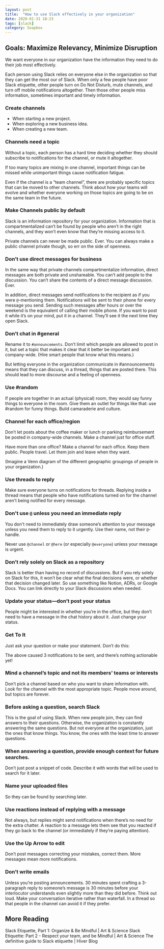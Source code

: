 ```yaml
---
layout: post
title:  "How to use Slack effectively in your organization"
date: 2020-01-31 18:23
tags: [slack]
category: Soapbox
---
```

## Goals: Maximize Relevancy, Minimize Disruption

We want everyone in our organization have the information they need to do their job most effectively.

Each person using Slack relies on everyone else in the organization so that they can get the most our of Slack. When only a few people have poor Slack etiquette, other people turn on Do Not Disturb, mute channels, and turn off mobile notifications altogether. Then those other people miss information, sometimes important and timely information.

### Create channels

- When starting a new project.
- When exploring a new business idea.
- When creating a new team.

### Channels need a topic

Without a topic, each person has a hard time deciding whether they should subscribe to notifications for the channel, or mute it altogether.

If too many topics are mixing in one channel, important things can be missed while unimportant things cause notification fatigue.

Even if the channel is a “team channel”, there are probably specific topics that can be moved to other channels. Think about how your teams will evolve and whether everyone working on those topics are going to be on the same team in the future.

### Make Channels public by default

Slack is an information repository for your organization. Information that is compartmentalized can’t be found by people who aren’t in the right channels, and they won’t even know that they’re missing access to it.

Private channels can never be made public. Ever. You can always make a public channel private though, so err on the side of openness.

### Don’t use direct messages for business

In the same way that private channels compartmentalize information, direct messages are both private and unshareable. You can’t add people to the discussion. You can’t share the contents of a direct message discussion. Ever.

In addition, direct messages send notifications to the recipient as if you were `@`-mentioning them. Notifications will be sent to their phone for every message you send. Sending such messages after hours or over the weekend is the equivalent of calling their mobile phone. If you want to post it while it’s on your mind, put it in a channel. They’ll see it the next time they open Slack.

### Don’t chat in #general

Rename it to `#announcements`. Don’t limit which people are allowed to post in it, but set a topic that makes it clear that it better be important and company-wide. (Hire smart people that know what this means.)

But letting everyone in the organization communicate in #announcements means that they can discuss, in a thread, things that are posted there. This should lead to more discourse and a feeling of openness.

### Use #random
If people are together in an actual (physical) room, they would say funny things to everyone in the room. Give them an outlet for things like that: use #random for funny things. Build camaraderie and culture.

### Channel for each office/region

Don’t let posts about the coffee maker or lunch or parking reimbursement be posted in company-wide channels. Make a channel just for office stuff.

Have more than one office? Make a channel for each office. Keep them public. People travel. Let them join and leave when they want.

(Imagine a Venn diagram of the different geographic groupings of people in your organization.)

### Use threads to reply

Make sure everyone turns on notifications for threads. Replying inside a thread means that people who have notifications turned on for the channel aren’t being notified for every message.

### Don't use `@` unless you need an immediate reply

You don't need to immediately draw someone’s attention to your message unless you need them to reply to it urgently. Use their name, not their `@`-handle.

Never use `@channel` or `@here` (or especially `@everyone`) unless your message is urgent.

### Don’t rely solely on Slack as a repository

Slack is better than having no record of discussions. But if you rely solely on Slack for this, it won’t be clear what the final decisions were, or whether that decision changed later. So use something like Notion, ADRs, or Google Docs. You can link directly to your Slack discussions when needed.

### Update your status—don’t post your status

People might be interested in whether you’re in the office, but they don’t need to have a message in the chat history about it. Just change your status.

### Get To It

Just ask your question or make your statement. Don’t do this:

The above caused 3 notifications to be sent, and there’s nothing actionable yet!

### Mind a channel’s topic and not its members’ teams or interests

Don’t pick a channel based on who you want to share information with. Look for the channel with the most appropriate topic. People move around, but topics are forever.

### Before asking a question, search Slack

This is the goal of using Slack. When new people join, they can find answers to their questions. Otherwise, the organization is constantly answering the same questions. But not everyone at the organization, just the ones that know things. You know, the ones with the least time to answer questions.

### When answering a question, provide enough context for future searches.


Don’t just post a snippet of code. Describe it with words that will be used to search for it later.

### Name your uploaded files

So they can be found by searching later.

### Use reactions instead of replying with a message

Not always, but replies might send notifications when there’s no need for the extra chatter. A reaction to a message lets them see that you reacted if they go back to the channel (or immediately if they’re paying attention).

### Use the Up Arrow to edit

Don’t post messages correcting your mistakes, correct them. More messages mean more notifications.

### Don’t write emails

Unless you’re posting announcements. 30 minutes spent crafting a 3-paragraph reply to someone’s message is 30 minutes before your interlocutor understands even slightly more than they did before. Think out loud. Make your conversation iterative rather than waterfall. In a thread so that people in the channel can avoid it if they prefer.

## More Reading

Slack Etiquette, Part 1: Organize & Be Mindful | Art & Science
Slack Etiquette: Part 2 - Respect your team, and be Mindful | Art & Science
The definitive guide to Slack etiquette | Hiver Blog
